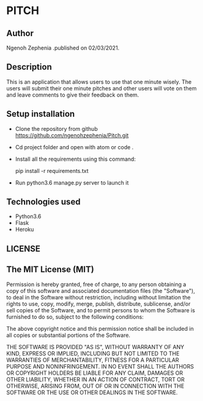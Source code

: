 # PITCH

## Author

Ngenoh Zephenia .published on 02/03/2021.

## Description

 This is an application that allows users to use that one minute wisely. The users will submit their one minute pitches and other users will vote on them and leave comments to give their feedback on them.

## Setup installation

- Clone the repository from github
<https://github.com/ngenohzephenia/Pitch.git>

- Cd project folder and open with atom or code .

- Install all the requirements using this command:

   pip install -r requirements.txt

- Run python3.6 manage.py server to launch it

## Technologies used

- Python3.6
- Flask
- Heroku



## LICENSE

## The MIT License (MIT)

Permission is hereby granted, free of charge, to any person obtaining a copy of this software and associated documentation files (the "Software"), to deal in the Software without restriction, including without limitation the rights to use, copy, modify, merge, publish, distribute, sublicense, and/or sell copies of the Software, and to permit persons to whom the Software is furnished to do so, subject to the following conditions:

The above copyright notice and this permission notice shall be included in all copies or substantial portions of the Software.

THE SOFTWARE IS PROVIDED "AS IS", WITHOUT WARRANTY OF ANY KIND, EXPRESS OR IMPLIED, INCLUDING BUT NOT LIMITED TO THE WARRANTIES OF MERCHANTABILITY, FITNESS FOR A PARTICULAR PURPOSE AND NONINFRINGEMENT. IN NO EVENT SHALL THE AUTHORS OR COPYRIGHT HOLDERS BE LIABLE FOR ANY CLAIM, DAMAGES OR OTHER LIABILITY, WHETHER IN AN ACTION OF CONTRACT, TORT OR OTHERWISE, ARISING FROM, OUT OF OR IN CONNECTION WITH THE SOFTWARE OR THE USE OR OTHER DEALINGS IN THE SOFTWARE.